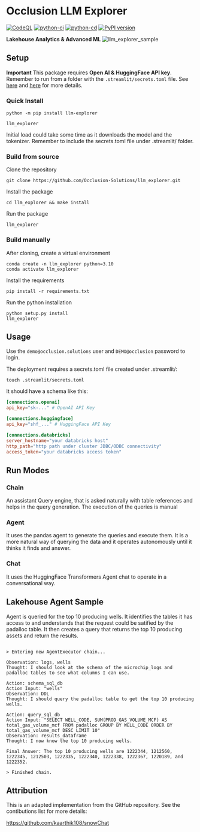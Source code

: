 # Occlusion LLM Explorer

[![CodeQL](https://github.com/Occlusion-Solutions/occlussion_llm_explorer/actions/workflows/github-code-scanning/codeql/badge.svg)](https://github.com/Occlusion-Solutions/occlussion_llm_explorer/actions/workflows/github-code-scanning/codeql) [![python-ci](https://github.com/Occlusion-Solutions/occlussion_llm_explorer/actions/workflows/python-ci.yml/badge.svg)](https://github.com/Occlusion-Solutions/occlussion_llm_explorer/actions/workflows/python-ci.yml) [![python-cd](https://github.com/Occlusion-Solutions/occlussion_llm_explorer/actions/workflows/python-cd.yml/badge.svg)](https://github.com/Occlusion-Solutions/occlussion_llm_explorer/actions/workflows/python-cd.yml) [![PyPI version](https://badge.fury.io/py/llm-explorer.svg)](https://badge.fury.io/py/llm-explorer)

**Lakehouse Analytics &amp; Advanced ML**
![llm_explorer_sample](https://github.com/Occlusion-Solutions/occlussion_llm_explorer/assets/11726633/f6a5753d-681c-418f-babb-0a2df74dd4d8)

## Setup

**Important** This package requires **Open AI & HuggingFace API key**. Remember to run from a folder with the `.streamlit/secrets.toml` file.
See [here](https://beta.openai.com/docs/developer-quickstart/your-api-keys) and [here](https://huggingface.co/docs/hub/quicktour.html#authentication) for more details.

### Quick Install

```shell
python -m pip install llm-explorer
```

```shell
llm_explorer
```

Initial load could take some time as it downloads the model and the tokenizer. Remember to include the secrets.toml file under .streamlit/ folder.

### Build from source

Clone the repository

```shell
git clone https://github.com/Occlusion-Solutions/llm_explorer.git
```

Install the package

``` shell
cd llm_explorer && make install
```

Run the package

```shell
llm_explorer
```

### Build manually

After cloning, create a virtual environment

```shell
conda create -n llm_explorer python=3.10
conda activate llm_explorer
```

Install the requirements

```shell
pip install -r requirements.txt
```

Run the python installation

```shell
python setup.py install
llm_explorer
```

## Usage

Use the `demo@occlusion.solutions` user and `DEMO@occlusion` password to login.

The deployment requires a secrets.toml file created under .streamlit/:

```shell
touch .streamlit/secrets.toml
```

It should have a schema like this:

```toml
[connections.openai]
api_key="sk-..." # OpenAI API Key

[connections.huggingface]
api_key="shf_..." # HuggingFace API Key

[connections.databricks]
server_hostname="your databricks host"
http_path="http path under cluster JDBC/ODBC connectivity"
access_token="your databricks access token"
```

## Run Modes

### Chain

An assistant Query engine, that is asked naturally with table references and helps in the query generation. The execution of the queries is manual

### Agent

It uses the pandas agent to generate the queries and execute them. It is a more natural way of querying the data and it operates autonomously until it thinks it finds and answer.

### Chat

It uses the HuggingFace Transformers Agent chat to operate in a conversational way.

## Lakehouse Agent Sample

Agent is queried for the top 10 producing wells. It identifies the tables it has access to and understands that the request could be satified by the padalloc table. It then creates a query that returns the top 10 producing assets and return the results.

```shell

> Entering new AgentExecutor chain...

Observation: logs, wells
Thought: I should look at the schema of the microchip_logs and padalloc tables to see what columns I can use.

Action: schema_sql_db
Action Input: "wells"
Observation: DDL
Thought: I should query the padalloc table to get the top 10 producing wells.

Action: query_sql_db
Action Input: "SELECT WELL_CODE, SUM(PROD_GAS_VOLUME_MCF) AS total_gas_volume_mcf FROM padalloc GROUP BY WELL_CODE ORDER BY total_gas_volume_mcf DESC LIMIT 10"
Observation: results_dataframe
Thought: I now know the top 10 producing wells.

Final Answer: The top 10 producing wells are 1222344, 1212560, 1222345, 1212503, 1222335, 1222340, 1222338, 1222367, 1220189, and 1222352.

> Finished chain.
```

## Attribution

This is an adapted implementation from the GitHub repository. See the contibutions list for more details:

https://github.com/kaarthik108/snowChat